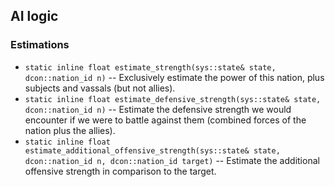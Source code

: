 ## AI logic

### Estimations

- `static inline float estimate_strength(sys::state& state, dcon::nation_id n)` -- Exclusively estimate the power of this nation, plus subjects and vassals (but not allies).
- `static inline float estimate_defensive_strength(sys::state& state, dcon::nation_id n)` -- Estimate the defensive strength we would encounter if we were to battle against them (combined forces of the nation plus the allies).
- `static inline float estimate_additional_offensive_strength(sys::state& state, dcon::nation_id n, dcon::nation_id target)` -- Estimate the additional offensive strength in comparison to the target.
